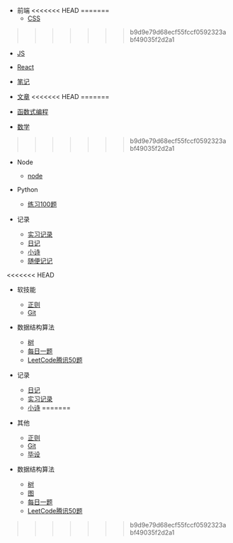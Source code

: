 * 前端
<<<<<<< HEAD
=======
  * [CSS](前端/css/README.md)
>>>>>>> b9d9e79d68ecf55fccf0592323abf49035f2d2a1
  * [JS](前端/js/README.md)
  * [React](前端/React/index.md)
  * [笔记](前端/笔记/index.md)
  * [文章](前端/文章/index.md)
<<<<<<< HEAD
=======

* [函数式编程](fun/index.md)  

* [数学](math/index.md)
>>>>>>> b9d9e79d68ecf55fccf0592323abf49035f2d2a1

* Node
  * [node](node/index.md)

* Python
  * [练习100题](Python/实例练习/index.md)

* 记录
  * [实习记录](小米实习记录/index.md)
  * [日记](diary/index.md)
  * [小诗](poem/index.md)
  * [随便记记](things/index.md)

<<<<<<< HEAD
* 软技能
  * [正则](软技能/正则/index.md)  
  * [Git](软技能/Git/index.md)  
 
* 数据结构算法
  * [树](数据结构算法/树/二叉搜索树.md)
  * [每日一题](数据结构算法/每日一题/README.md)
  * [LeetCode腾讯50题](数据结构算法/LeetCode腾讯50题/index.md)

* 记录
  * [日记](diary/index.md)
  * [实习记录](小米实习记录/index.md)
  * [小诗](poem/index.md)
=======
* 其他
  * [正则](其他/正则/index.md)  
  * [Git](其他/Git/index.md)  
  * [毕设](其他/毕设/index.md)  
 
* 数据结构算法
  * [树](数据结构算法/树/二叉搜索树.md)
  * [图](数据结构算法/图/index.md)
  * [每日一题](数据结构算法/每日一题/README.md)
  * [LeetCode腾讯50题](数据结构算法/LeetCode腾讯50题/index.md)
>>>>>>> b9d9e79d68ecf55fccf0592323abf49035f2d2a1
